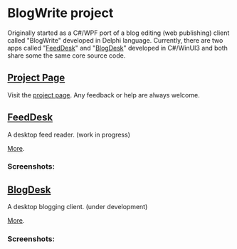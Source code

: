 # BlogWrite project
Originally started as a C#/WPF port of a blog editing (web publishing) client called "BlogWrite" developed in Delphi language. Currently, there are two apps called "[FeedDesk](https://torum.github.io/BlogWrite/FeedDesk/)" and "[BlogDesk](https://torum.github.io/BlogWrite/BlogDesk/)" developed in C#/WinUI3 and both share some the same core source code. 


## [Project Page](https://github.com/torum/BlogWrite/)

Visit the [project page](https://github.com/torum/BlogWrite/). Any feedback or help are always welcome.

## [FeedDesk](https://torum.github.io/BlogWrite/FeedDesk/)
A desktop feed reader. (work in progress)


[More](https://torum.github.io/BlogWrite/FeedDesk/).


### Screenshots:



## [BlogDesk](https://torum.github.io/BlogWrite/BlogDesk/)
A desktop blogging client. (under development)

[More](https://torum.github.io/BlogWrite/BlogDesk/).



### Screenshots:





